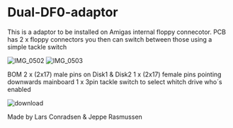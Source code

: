 # Dual-DF0-adaptor

This is a adaptor to be installed on Amigas internal floppy connecotor.
PCB has 2 x floppy connectors
you then can switch between those using a simple tackle switch


![IMG_0502](https://github.com/ConradsenDK/Dual-DF0-adaptor/assets/49607875/40e4e361-f59c-4b62-987b-77d820f07718)
![IMG_0503](https://github.com/ConradsenDK/Dual-DF0-adaptor/assets/49607875/95339d46-a49d-4583-ba06-a87ed2d68f45)


BOM
2 x (2x17) male pins on Disk1 & Disk2
1 x (2x17) female pins pointing downwards mainboard
1 x 3pin tackle switch to select whitch drive who´s enabled 

![download](https://github.com/ConradsenDK/Dual-DF0-adaptor/assets/49607875/e4dccd05-f448-4862-a1c9-ffc147220733)

Made by
Lars Conradsen & Jeppe Rasmussen
